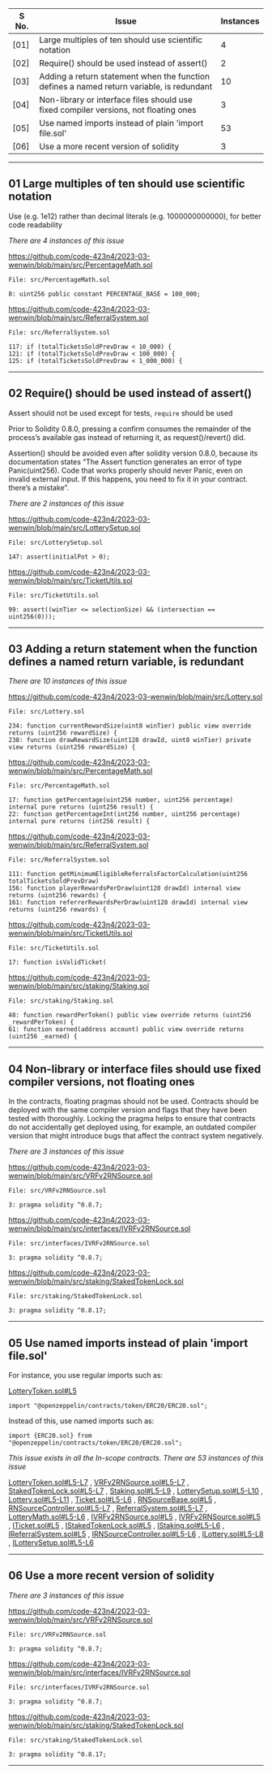 
| S No. | Issue | Instances |
|-----|-----|-----|
| [01] | Large multiples of ten should use scientific notation | 4
| [02] | Require() should be used instead of assert() | 2
| [03] | Adding a return statement when the function defines a named return variable, is redundant | 10
| [04] | Non-library or interface files should use fixed compiler versions, not floating ones | 3
| [05] | Use named imports instead of plain 'import file.sol' | 53
| [06] | Use a more recent version of solidity | 3

-------------

## 01 Large multiples of ten should use scientific notation

Use (e.g. 1e12) rather than decimal literals (e.g. 1000000000000), for better code readability

_There are 4 instances of this issue_

https://github.com/code-423n4/2023-03-wenwin/blob/main/src/PercentageMath.sol

```
File: src/PercentageMath.sol

8: uint256 public constant PERCENTAGE_BASE = 100_000;
```

https://github.com/code-423n4/2023-03-wenwin/blob/main/src/ReferralSystem.sol

```
File: src/ReferralSystem.sol

117: if (totalTicketsSoldPrevDraw < 10_000) {
121: if (totalTicketsSoldPrevDraw < 100_000) {
125: if (totalTicketsSoldPrevDraw < 1_000_000) {
```

----------

## 02 Require() should be used instead of assert()

Assert should not be used except for tests, `require` should be used

Prior to Solidity 0.8.0, pressing a confirm consumes the remainder of the process’s available gas instead of returning it, as request()/revert() did.

Assertion() should be avoided even after solidity version 0.8.0, because its documentation states “The Assert function generates an error of type Panic(uint256). Code that works properly should never Panic, even on invalid external input. If this happens, you need to fix it in your contract. there’s a mistake”.

_There are 2 instances of this issue_

https://github.com/code-423n4/2023-03-wenwin/blob/main/src/LotterySetup.sol

```
File: src/LotterySetup.sol

147: assert(initialPot > 0);
```

https://github.com/code-423n4/2023-03-wenwin/blob/main/src/TicketUtils.sol

```
File: src/TicketUtils.sol

99: assert((winTier <= selectionSize) && (intersection == uint256(0)));
```

------------

## 03 Adding a return statement when the function defines a named return variable, is redundant

_There are 10 instances of this issue_

https://github.com/code-423n4/2023-03-wenwin/blob/main/src/Lottery.sol

```
File: src/Lottery.sol

234: function currentRewardSize(uint8 winTier) public view override returns (uint256 rewardSize) {
238: function drawRewardSize(uint128 drawId, uint8 winTier) private view returns (uint256 rewardSize) {
```

https://github.com/code-423n4/2023-03-wenwin/blob/main/src/PercentageMath.sol

```
File: src/PercentageMath.sol

17: function getPercentage(uint256 number, uint256 percentage) internal pure returns (uint256 result) {
22: function getPercentageInt(int256 number, uint256 percentage) internal pure returns (int256 result) {
```

https://github.com/code-423n4/2023-03-wenwin/blob/main/src/ReferralSystem.sol

```
File: src/ReferralSystem.sol

111: function getMinimumEligibleReferralsFactorCalculation(uint256 totalTicketsSoldPrevDraw)
156: function playerRewardsPerDraw(uint128 drawId) internal view returns (uint256 rewards) {
161: function referrerRewardsPerDraw(uint128 drawId) internal view returns (uint256 rewards) {
```

https://github.com/code-423n4/2023-03-wenwin/blob/main/src/TicketUtils.sol

```
File: src/TicketUtils.sol

17: function isValidTicket(
```

https://github.com/code-423n4/2023-03-wenwin/blob/main/src/staking/Staking.sol

```
File: src/staking/Staking.sol

48: function rewardPerToken() public view override returns (uint256 _rewardPerToken) {
61: function earned(address account) public view override returns (uint256 _earned) {
```

--------

## 04 Non-library or interface files should use fixed compiler versions, not floating ones

In the contracts, floating pragmas should not be used. Contracts should be deployed with the same compiler version and flags that they have been tested with thoroughly. Locking the pragma helps to ensure that contracts do not accidentally get deployed using, for example, an outdated compiler version that might introduce bugs that affect the contract system negatively.

_There are 3 instances of this issue_

https://github.com/code-423n4/2023-03-wenwin/blob/main/src/VRFv2RNSource.sol

```
File: src/VRFv2RNSource.sol

3: pragma solidity ^0.8.7;
```

https://github.com/code-423n4/2023-03-wenwin/blob/main/src/interfaces/IVRFv2RNSource.sol

```
File: src/interfaces/IVRFv2RNSource.sol

3: pragma solidity ^0.8.7;
```

https://github.com/code-423n4/2023-03-wenwin/blob/main/src/staking/StakedTokenLock.sol

```
File: src/staking/StakedTokenLock.sol

3: pragma solidity ^0.8.17;
```

-----

## 05 Use named imports instead of plain 'import file.sol'

For instance, you use regular imports such as:

[LotteryToken.sol#L5](https://github.com/code-423n4/2023-03-wenwin/blob/main/src/LotteryToken.sol#L5)

```
import "@openzeppelin/contracts/token/ERC20/ERC20.sol";
```

Instead of this, use named imports such as:

```
import {ERC20.sol} from "@openzeppelin/contracts/token/ERC20/ERC20.sol";
```

_This issue exists in all the In-scope contracts_. _There are 53 instances of this issue_

[LotteryToken.sol#L5-L7](https://github.com/code-423n4/2023-03-wenwin/blob/main/src/LotteryToken.sol#L5-L7) , [VRFv2RNSource.sol#L5-L7](https://github.com/code-423n4/2023-03-wenwin/blob/main/src/VRFv2RNSource.sol#L5-L7) , [StakedTokenLock.sol#L5-L7](https://github.com/code-423n4/2023-03-wenwin/blob/main/src/staking/StakedTokenLock.sol#L5-L7) , [Staking.sol#L5-L9](https://github.com/code-423n4/2023-03-wenwin/blob/main/src/staking/Staking.sol#L5-L9) , [LotterySetup.sol#L5-L10](https://github.com/code-423n4/2023-03-wenwin/blob/main/src/LotterySetup.sol#L5-L10) , [Lottery.sol#L5-L11](https://github.com/code-423n4/2023-03-wenwin/blob/main/src/Lottery.sol#L5-L11) , [Ticket.sol#L5-L6](https://github.com/code-423n4/2023-03-wenwin/blob/main/src/Ticket.sol#L5-L6) , [RNSourceBase.sol#L5](https://github.com/code-423n4/2023-03-wenwin/blob/main/src/RNSourceBase.sol#L5) , [RNSourceController.sol#L5-L7](https://github.com/code-423n4/2023-03-wenwin/blob/main/src/RNSourceController.sol#L5-L7) , [ReferralSystem.sol#L5-L7](https://github.com/code-423n4/2023-03-wenwin/blob/main/src/ReferralSystem.sol#L5-L7) , [LotteryMath.sol#L5-L6](https://github.com/code-423n4/2023-03-wenwin/blob/main/src/LotteryMath.sol#L5-L6) , [IVRFv2RNSource.sol#L5](https://github.com/code-423n4/2023-03-wenwin/blob/main/src/interfaces/IVRFv2RNSource.sol#L5) , [IVRFv2RNSource.sol#L5](https://github.com/code-423n4/2023-03-wenwin/blob/main/src/interfaces/IVRFv2RNSource.sol#L5) , [ITicket.sol#L5](https://github.com/code-423n4/2023-03-wenwin/blob/main/src/interfaces/ITicket.sol#L5) , [IStakedTokenLock.sol#L5](https://github.com/code-423n4/2023-03-wenwin/blob/main/src/staking/interfaces/IStakedTokenLock.sol#L5) , [IStaking.sol#L5-L6](https://github.com/code-423n4/2023-03-wenwin/blob/main/src/staking/interfaces/IStaking.sol#L5-L6) , [IReferralSystem.sol#L5](https://github.com/code-423n4/2023-03-wenwin/blob/main/src/interfaces/IReferralSystem.sol#L5) , [IRNSourceController.sol#L5-L6](https://github.com/code-423n4/2023-03-wenwin/blob/main/src/interfaces/IRNSourceController.sol#L5-L6) , [ILottery.sol#L5-L8](https://github.com/code-423n4/2023-03-wenwin/blob/main/src/interfaces/ILottery.sol#L5-L8) , [ILotterySetup.sol#L5-L6](https://github.com/code-423n4/2023-03-wenwin/blob/main/src/interfaces/ILotterySetup.sol#L5-L6)
 
--------------

## 06 Use a more recent version of solidity

_There are 3 instances of this issue_

https://github.com/code-423n4/2023-03-wenwin/blob/main/src/VRFv2RNSource.sol

```
File: src/VRFv2RNSource.sol

3: pragma solidity ^0.8.7;
```

https://github.com/code-423n4/2023-03-wenwin/blob/main/src/interfaces/IVRFv2RNSource.sol

```
File: src/interfaces/IVRFv2RNSource.sol

3: pragma solidity ^0.8.7;
```

https://github.com/code-423n4/2023-03-wenwin/blob/main/src/staking/StakedTokenLock.sol

```
File: src/staking/StakedTokenLock.sol

3: pragma solidity ^0.8.17;
```

-----------
